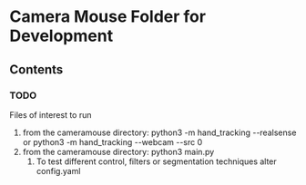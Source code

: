 # Camera Mouse Folder for Development

## Contents
### TODO

Files of interest to run 
1. from the cameramouse directory: python3 -m hand_tracking --realsense or python3 -m hand_tracking --webcam --src 0
2. from the cameramouse directory: python3 main.py 
    1. To test different control, filters or segmentation techniques alter config.yaml